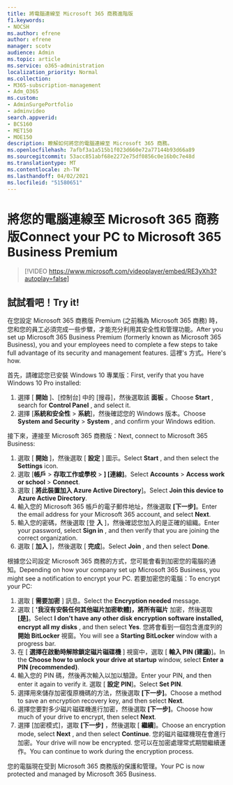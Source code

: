 ```yaml
---
title: 將電腦連線至 Microsoft 365 商務進階版
f1.keywords:
- NOCSH
ms.author: efrene
author: efrene
manager: scotv
audience: Admin
ms.topic: article
ms.service: o365-administration
localization_priority: Normal
ms.collection:
- M365-subscription-management
- Adm_O365
ms.custom:
- AdminSurgePortfolio
- adminvideo
search.appverid:
- BCS160
- MET150
- MOE150
description: 瞭解如何將您的電腦連線至 Microsoft 365 商務。
ms.openlocfilehash: 7afbf3a1a515b1f023d660e72a77144b93d66a89
ms.sourcegitcommit: 53acc851abf68e2272e75df0856c0e16b0c7e48d
ms.translationtype: MT
ms.contentlocale: zh-TW
ms.lasthandoff: 04/02/2021
ms.locfileid: "51580651"
---
```

# <a name="connect-your-pc-to-microsoft-365-business-premium"></a><span data-ttu-id="83592-103">將您的電腦連線至 Microsoft 365 商務版</span><span class="sxs-lookup"><span data-stu-id="83592-103">Connect your PC to Microsoft 365 Business Premium</span></span>

> [!VIDEO https://www.microsoft.com/videoplayer/embed/RE3yXh3?autoplay=false]

## <a name="try-it"></a><span data-ttu-id="83592-104">試試看吧！</span><span class="sxs-lookup"><span data-stu-id="83592-104">Try it!</span></span>
<span data-ttu-id="83592-105">在您設定 Microsoft 365 商務版 Premium (之前稱為 Microsoft 365 商務) 時，您和您的員工必須完成一些步驟，才能充分利用其安全性和管理功能。</span><span class="sxs-lookup"><span data-stu-id="83592-105">After you set up Microsoft 365 Business Premium (formerly known as Microsoft 365 Business), you and your employees need to complete a few steps to take full advantage of its security and management features.</span></span> <span data-ttu-id="83592-106">這裡&#39;s 方式。</span><span class="sxs-lookup"><span data-stu-id="83592-106">Here&#39;s how.</span></span>

<span data-ttu-id="83592-107">首先，請確認您已安裝 Windows 10 專業版：</span><span class="sxs-lookup"><span data-stu-id="83592-107">First, verify that you have Windows 10 Pro installed:</span></span>

1. <span data-ttu-id="83592-108">選擇 [  **開始** ]、[控制台] 中的 [搜尋]，然後選取該  **面板** 。</span><span class="sxs-lookup"><span data-stu-id="83592-108">Choose  **Start** , search for  **Control Panel** , and select it.</span></span>
2. <span data-ttu-id="83592-109">選擇 [**系統和安全性**   >   **系統**]，然後確認您的 Windows 版本。</span><span class="sxs-lookup"><span data-stu-id="83592-109">Choose  **System and Security**  >  **System** , and confirm your Windows edition.</span></span>

<span data-ttu-id="83592-110">接下來，連接至 Microsoft 365 商務版：</span><span class="sxs-lookup"><span data-stu-id="83592-110">Next, connect to Microsoft 365 Business:</span></span>

1. <span data-ttu-id="83592-111">選取 [  **開始** ]，然後選取 [  **設定** ] 圖示。</span><span class="sxs-lookup"><span data-stu-id="83592-111">Select  **Start** , and then select the  **Settings** icon.</span></span>
2. <span data-ttu-id="83592-112">選取 [**帳戶**  >   **存取工作或學校**   >   **] [連線]**。</span><span class="sxs-lookup"><span data-stu-id="83592-112">Select  **Accounts** >  **Access work or school**  >  **Connect**.</span></span>
3. <span data-ttu-id="83592-113">選取 [  **將此裝置加入 Azure Active Directory**]。</span><span class="sxs-lookup"><span data-stu-id="83592-113">Select  **Join this device to Azure Active Directory**.</span></span>
4. <span data-ttu-id="83592-114">輸入您的 Microsoft 365 帳戶的電子郵件地址，然後選取  **[下一步]**。</span><span class="sxs-lookup"><span data-stu-id="83592-114">Enter the email address for your Microsoft 365 account, and select  **Next**.</span></span>
5. <span data-ttu-id="83592-115">輸入您的密碼，然後選取 [登  **入** ]，然後確認您加入的是正確的組織。</span><span class="sxs-lookup"><span data-stu-id="83592-115">Enter your password, select  **Sign in** , and then verify that you are joining the correct organization.</span></span>
6. <span data-ttu-id="83592-116">選取 [  **加入** ]，然後選取 [  **完成**]。</span><span class="sxs-lookup"><span data-stu-id="83592-116">Select  **Join** , and then select  **Done**.</span></span>

<span data-ttu-id="83592-117">根據您公司設定 Microsoft 365 商務的方式，您可能會看到加密您的電腦的通知。</span><span class="sxs-lookup"><span data-stu-id="83592-117">Depending on how your company set up Microsoft 365 Business, you might see a notification to encrypt your PC.</span></span> <span data-ttu-id="83592-118">若要加密您的電腦：</span><span class="sxs-lookup"><span data-stu-id="83592-118">To encrypt your PC:</span></span>

1. <span data-ttu-id="83592-119">選取 [  **需要加密**  ] 訊息。</span><span class="sxs-lookup"><span data-stu-id="83592-119">Select the  **Encryption needed**  message.</span></span>
2. <span data-ttu-id="83592-120">選取 [  **&#39;我沒有安裝任何其他磁片加密軟體]，將所有磁片** 加密，然後選取  **[是]**。</span><span class="sxs-lookup"><span data-stu-id="83592-120">Select  **I don&#39;t have any other disk encryption software installed, encrypt all my disks** , and then select  **Yes**.</span></span> <span data-ttu-id="83592-121">您將會看到一個包含進度列的  **開始 BitLocker**  視窗。</span><span class="sxs-lookup"><span data-stu-id="83592-121">You will see a  **Starting BitLocker**  window with a progress bar.</span></span>
3. <span data-ttu-id="83592-122">在 [  **選擇在啟動時解除鎖定磁片磁碟機**  ] 視窗中，選取 [ **輸入 PIN (建議)**]。</span><span class="sxs-lookup"><span data-stu-id="83592-122">In the  **Choose how to unlock your drive at startup**  window, select **Enter a PIN (recommended)**.</span></span>
4. <span data-ttu-id="83592-123">輸入您的 PIN 碼，然後再次輸入以加以驗證。</span><span class="sxs-lookup"><span data-stu-id="83592-123">Enter your PIN, and then enter it again to verify it.</span></span> <span data-ttu-id="83592-124">選取 [  **設定 PIN**]。</span><span class="sxs-lookup"><span data-stu-id="83592-124">Select  **Set PIN**.</span></span>
5. <span data-ttu-id="83592-125">選擇用來儲存加密復原機碼的方法，然後選取  **[下一步]**。</span><span class="sxs-lookup"><span data-stu-id="83592-125">Choose a method to save an encryption recovery key, and then select  **Next**.</span></span>
6. <span data-ttu-id="83592-126">選擇您要對多少磁片磁碟機進行加密，然後選取  **[下一步]**。</span><span class="sxs-lookup"><span data-stu-id="83592-126">Choose how much of your drive to encrypt, then select  **Next**.</span></span>
7. <span data-ttu-id="83592-127">選擇 [加密模式]，選取  **[下一步]** ，然後選取 [  **繼續**]。</span><span class="sxs-lookup"><span data-stu-id="83592-127">Choose an encryption mode, select  **Next** , and then select  **Continue**.</span></span> <span data-ttu-id="83592-128">您的磁片磁碟機現在會進行加密。</span><span class="sxs-lookup"><span data-stu-id="83592-128">Your drive will now be encrypted.</span></span> <span data-ttu-id="83592-129">您可以在加密處理常式期間繼續運作。</span><span class="sxs-lookup"><span data-stu-id="83592-129">You can continue to work during the encryption process.</span></span>

<span data-ttu-id="83592-130">您的電腦現在受到 Microsoft 365 商務版的保護和管理。</span><span class="sxs-lookup"><span data-stu-id="83592-130">Your PC is now protected and managed by Microsoft 365 Business.</span></span>